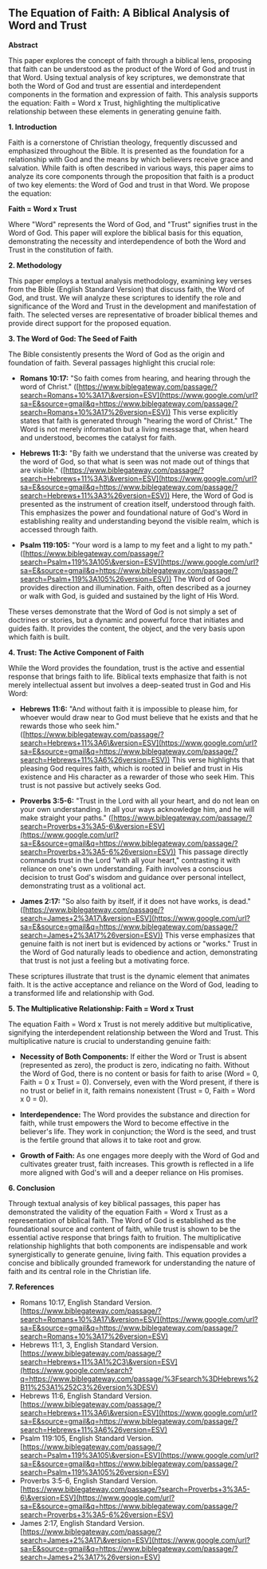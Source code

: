 ## The Equation of Faith: A Biblical Analysis of Word and Trust

**Abstract**

This paper explores the concept of faith through a biblical lens, proposing that faith can be understood as the product of the Word of God and trust in that Word.  Using textual analysis of key scriptures, we demonstrate that both the Word of God and trust are essential and interdependent components in the formation and expression of faith.  This analysis supports the equation: Faith = Word x Trust, highlighting the multiplicative relationship between these elements in generating genuine faith.

**1. Introduction**

Faith is a cornerstone of Christian theology, frequently discussed and emphasized throughout the Bible.  It is presented as the foundation for a relationship with God and the means by which believers receive grace and salvation.  While faith is often described in various ways, this paper aims to analyze its core components through the proposition that faith is a product of two key elements: the Word of God and trust in that Word.  We propose the equation:

**Faith = Word x Trust**

Where "Word" represents the Word of God, and "Trust" signifies trust in the Word of God. This paper will explore the biblical basis for this equation, demonstrating the necessity and interdependence of both the Word and Trust in the constitution of faith.

**2. Methodology**

This paper employs a textual analysis methodology, examining key verses from the Bible (English Standard Version) that discuss faith, the Word of God, and trust.  We will analyze these scriptures to identify the role and significance of the Word and Trust in the development and manifestation of faith.  The selected verses are representative of broader biblical themes and provide direct support for the proposed equation.

**3. The Word of God: The Seed of Faith**

The Bible consistently presents the Word of God as the origin and foundation of faith.  Several passages highlight this crucial role:

  * **Romans 10:17:** "So faith comes from hearing, and hearing through the word of Christ." ([https://www.biblegateway.com/passage/?search=Romans+10%3A17\&version=ESV](https://www.google.com/url?sa=E&source=gmail&q=https://www.biblegateway.com/passage/?search=Romans+10%3A17%26version=ESV)) This verse explicitly states that faith is generated through "hearing the word of Christ." The Word is not merely information but a living message that, when heard and understood, becomes the catalyst for faith.

  * **Hebrews 11:3:** "By faith we understand that the universe was created by the word of God, so that what is seen was not made out of things that are visible." ([https://www.biblegateway.com/passage/?search=Hebrews+11%3A3\&version=ESV](https://www.google.com/url?sa=E&source=gmail&q=https://www.biblegateway.com/passage/?search=Hebrews+11%3A3%26version=ESV))  Here, the Word of God is presented as the instrument of creation itself, understood through faith. This emphasizes the power and foundational nature of God's Word in establishing reality and understanding beyond the visible realm, which is accessed through faith.

  * **Psalm 119:105:** "Your word is a lamp to my feet and a light to my path." ([https://www.biblegateway.com/passage/?search=Psalm+119%3A105\&version=ESV](https://www.google.com/url?sa=E&source=gmail&q=https://www.biblegateway.com/passage/?search=Psalm+119%3A105%26version=ESV)) The Word of God provides direction and illumination. Faith, often described as a journey or walk with God, is guided and sustained by the light of His Word.

These verses demonstrate that the Word of God is not simply a set of doctrines or stories, but a dynamic and powerful force that initiates and guides faith.  It provides the content, the object, and the very basis upon which faith is built.

**4. Trust: The Active Component of Faith**

While the Word provides the foundation, trust is the active and essential response that brings faith to life.  Biblical texts emphasize that faith is not merely intellectual assent but involves a deep-seated trust in God and His Word:

  * **Hebrews 11:6:** "And without faith it is impossible to please him, for whoever would draw near to God must believe that he exists and that he rewards those who seek him." ([https://www.biblegateway.com/passage/?search=Hebrews+11%3A6\&version=ESV](https://www.google.com/url?sa=E&source=gmail&q=https://www.biblegateway.com/passage/?search=Hebrews+11%3A6%26version=ESV)) This verse highlights that pleasing God requires faith, which is rooted in belief and trust in His existence and His character as a rewarder of those who seek Him.  This trust is not passive but actively seeks God.

  * **Proverbs 3:5-6:** "Trust in the Lord with all your heart, and do not lean on your own understanding. In all your ways acknowledge him, and he will make straight your paths." ([https://www.biblegateway.com/passage/?search=Proverbs+3%3A5-6\&version=ESV](https://www.google.com/url?sa=E&source=gmail&q=https://www.biblegateway.com/passage/?search=Proverbs+3%3A5-6%26version=ESV))  This passage directly commands trust in the Lord "with all your heart," contrasting it with reliance on one's own understanding.  Faith involves a conscious decision to trust God's wisdom and guidance over personal intellect, demonstrating trust as a volitional act.

  * **James 2:17:** "So also faith by itself, if it does not have works, is dead." ([https://www.biblegateway.com/passage/?search=James+2%3A17\&version=ESV](https://www.google.com/url?sa=E&source=gmail&q=https://www.biblegateway.com/passage/?search=James+2%3A17%26version=ESV))  This verse emphasizes that genuine faith is not inert but is evidenced by actions or "works." Trust in the Word of God naturally leads to obedience and action, demonstrating that trust is not just a feeling but a motivating force.

These scriptures illustrate that trust is the dynamic element that animates faith. It is the active acceptance and reliance on the Word of God, leading to a transformed life and relationship with God.

**5. The Multiplicative Relationship: Faith = Word x Trust**

The equation Faith = Word x Trust is not merely additive but multiplicative, signifying the interdependent relationship between the Word and Trust.  This multiplicative nature is crucial to understanding genuine faith:

  * **Necessity of Both Components:** If either the Word or Trust is absent (represented as zero), the product is zero, indicating no faith.  Without the Word of God, there is no content or basis for faith to arise (Word = 0, Faith = 0 x Trust = 0).  Conversely, even with the Word present, if there is no trust or belief in it, faith remains nonexistent (Trust = 0, Faith = Word x 0 = 0).

  * **Interdependence:** The Word provides the substance and direction for faith, while trust empowers the Word to become effective in the believer's life.  They work in conjunction; the Word is the seed, and trust is the fertile ground that allows it to take root and grow.

  * **Growth of Faith:** As one engages more deeply with the Word of God and cultivates greater trust, faith increases.  This growth is reflected in a life more aligned with God's will and a deeper reliance on His promises.

**6. Conclusion**

Through textual analysis of key biblical passages, this paper has demonstrated the validity of the equation Faith = Word x Trust as a representation of biblical faith.  The Word of God is established as the foundational source and content of faith, while trust is shown to be the essential active response that brings faith to fruition.  The multiplicative relationship highlights that both components are indispensable and work synergistically to generate genuine, living faith.  This equation provides a concise and biblically grounded framework for understanding the nature of faith and its central role in the Christian life.

**7. References**

  * Romans 10:17, English Standard Version. [https://www.biblegateway.com/passage/?search=Romans+10%3A17\&version=ESV](https://www.google.com/url?sa=E&source=gmail&q=https://www.biblegateway.com/passage/?search=Romans+10%3A17%26version=ESV)
  * Hebrews 11:1, 3, English Standard Version. [https://www.biblegateway.com/passage/?search=Hebrews+11%3A1%2C3\&version=ESV](https://www.google.com/search?q=https://www.biblegateway.com/passage/%3Fsearch%3DHebrews%2B11%253A1%252C3%26version%3DESV)
  * Hebrews 11:6, English Standard Version. [https://www.biblegateway.com/passage/?search=Hebrews+11%3A6\&version=ESV](https://www.google.com/url?sa=E&source=gmail&q=https://www.biblegateway.com/passage/?search=Hebrews+11%3A6%26version=ESV)
  * Psalm 119:105, English Standard Version. [https://www.biblegateway.com/passage/?search=Psalm+119%3A105\&version=ESV](https://www.google.com/url?sa=E&source=gmail&q=https://www.biblegateway.com/passage/?search=Psalm+119%3A105%26version=ESV)
  * Proverbs 3:5-6, English Standard Version. [https://www.biblegateway.com/passage/?search=Proverbs+3%3A5-6\&version=ESV](https://www.google.com/url?sa=E&source=gmail&q=https://www.biblegateway.com/passage/?search=Proverbs+3%3A5-6%26version=ESV)
  * James 2:17, English Standard Version. [https://www.biblegateway.com/passage/?search=James+2%3A17\&version=ESV](https://www.google.com/url?sa=E&source=gmail&q=https://www.biblegateway.com/passage/?search=James+2%3A17%26version=ESV)
